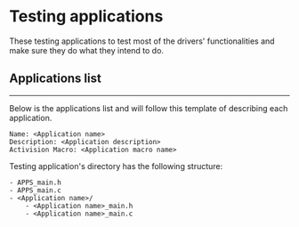 # Testing applications

These testing applications to test most of the drivers' functionalities and make sure they do what they intend to do.

## Applications list
---

Below is the applications list and will follow this template of describing each application.

```
Name: <Application name>
Description: <Application description>
Activision Macro: <Application macro name>
```
Testing application's directory has the following structure:

```
- APPS_main.h
- APPS_main.c
- <Application name>/
    - <Application name>_main.h
    - <Application name>_main.c
```
